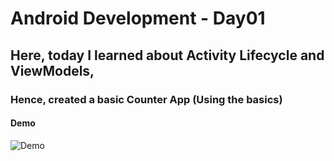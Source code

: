 # Android Development - Day01
## Here, today I learned about Activity Lifecycle and ViewModels,

### Hence, created a basic Counter App (Using the basics)

#### Demo
![Demo](app/output.gif)
